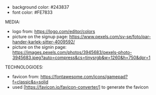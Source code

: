 




* background color: #243837
* font color: #FE7833

MEDIA:
* logo from: https://logo.com/editor/colors
* picture on the signup page: https://www.pexels.com/sv-se/foto/par-hander-karlek-sitter-4009592/
* picture on the signin page: https://images.pexels.com/photos/3945683/pexels-photo-3945683.jpeg?auto=compress&cs=tinysrgb&w=1260&h=750&dpr=1

TECHNOLOGIOES:
* favicon from: https://fontawesome.com/icons/gamepad?f=classic&s=solid
* used [https://favicon.io/favicon-converter/] to generate the favicon